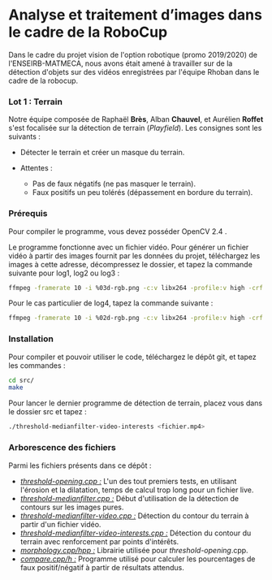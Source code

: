 

# Analyse et traitement d’images dans le cadre de la RoboCup



Dans le cadre du projet vision de l'option robotique (promo 2019/2020) de l'ENSEIRB-MATMECA, nous avons était amené à travailler sur de la détection d'objets sur des vidéos enregistrées par l'équipe Rhoban dans le cadre de la robocup.

### Lot 1 : Terrain

Notre équipe composée de Raphaël **Brès**, Alban **Chauvel**, et Aurélien **Roffet** s'est focalisée sur la détection de terrain (*Playfield*). Les consignes sont les suivants :

- Détecter le terrain et créer un masque du terrain.

- Attentes : 
  - Pas de faux négatifs (ne pas masquer le terrain). 
  - Faux positifs un peu tolérés (dépassement en bordure du terrain).



### Prérequis

Pour compiler le programme, vous devez posséder OpenCV 2.4 .

Le programme fonctionne avec un fichier vidéo. Pour générer un fichier vidéo à partir des images fournit par les données du projet, téléchargez les images à cette adresse, décompressez le dossier, et tapez la commande suivante pour log1, log2 ou log3 :

```bash
ffmpeg -framerate 10 -i %03d-rgb.png -c:v libx264 -profile:v high -crf 20 -pix_fmt yuv420p output.mp4
```

Pour le cas particulier de log4, tapez la commande suivante :

```bash
ffmpeg -framerate 10 -i %02d-rgb.png -c:v libx264 -profile:v high -crf 20 -pix_fmt yuv420p output.mp4
```



### Installation

Pour compiler et pouvoir utiliser le code, téléchargez le dépôt git, et tapez les commandes :

```bash
cd src/
make
```

Pour lancer le dernier programme de détection de terrain, placez vous dans le dossier src et tapez :

```bash
./threshold-medianfilter-video-interests <fichier.mp4>
```



### Arborescence des fichiers

Parmi les fichiers présents dans ce dépôt :

* <u>*threshold-opening.cpp :*</u>
  L'un des tout premiers tests, en utilisant l'érosion et la dilatation, temps de calcul trop long pour un fichier live.
* <u>*threshold-medianfilter.cpp :*</u>
  Début d'utilisation de la détection de contours sur les images pures.
* <u>*threshold-medianfilter-video.cpp :*</u>
  Détection du contour du terrain à partir d'un fichier vidéo. 
* <u>*threshold-medianfilter-video-interests.cpp :*</u>
  Détection du contour du terrain avec renforcement par points d'intérêts.
* <u>*morphology.cpp/hpp :*</u>
  Librairie utilisée pour *threshold-opening*.cpp.
* <u>*compare.cpp/h :*</u>
  Programme utilisé pour calculer les pourcentages de faux positif/négatif à partir de résultats attendus. 